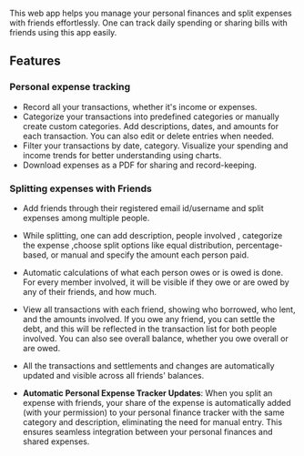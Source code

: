 This web app helps you manage your personal finances and split expenses with friends effortlessly. One can  track  daily spending or sharing bills with friends using this app easily.

## Features 

### Personal expense tracking
- Record all your transactions, whether it's income or expenses.
- Categorize your transactions into predefined categories or manually create custom categories. Add descriptions, dates, and amounts for each transaction. You can also edit or delete entries when needed.
- Filter your transactions by date, category. Visualize your spending and income trends for better understanding using charts.
- Download expenses as a PDF for sharing and record-keeping.

### Splitting expenses with Friends
- Add friends through their registered email id/username and split expenses among multiple people.
- While splitting, one can add description, people involved , categorize the expense  ,choose split options like equal distribution, percentage-based, or manual and specify the amount each person paid.
- Automatic calculations of what each person owes or is owed is done. For every member involved, it will be visible if they owe or are owed by any of their friends, and how much.
- View all transactions with each friend, showing who borrowed, who lent, and the amounts involved. If you owe any friend, you can settle the debt, and this will be reflected in the transaction list for both people involved. You can also see overall balance, whether you owe overall or are owed.
- All the transactions  and  settlements and changes are automatically updated and visible across all friends' balances.


- **Automatic Personal Expense Tracker Updates**: When you split an expense with friends, your share of the expense is automatically added (with your permission) to your personal finance tracker with the same category and description, eliminating the need for manual entry. This ensures seamless integration between your personal finances and shared expenses.

